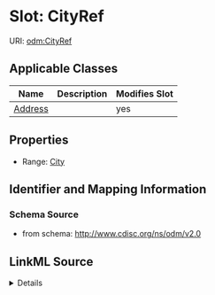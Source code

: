 # Slot: CityRef

URI: [odm:CityRef](http://www.cdisc.org/ns/odm/v2.0/CityRef)



<!-- no inheritance hierarchy -->




## Applicable Classes

| Name | Description | Modifies Slot |
| --- | --- | --- |
[Address](Address.md) |  |  yes  |







## Properties

* Range: [City](City.md)





## Identifier and Mapping Information







### Schema Source


* from schema: http://www.cdisc.org/ns/odm/v2.0




## LinkML Source

<details>
```yaml
name: CityRef
from_schema: http://www.cdisc.org/ns/odm/v2.0
rank: 1000
alias: CityRef
domain_of:
- Address
range: City

```
</details>